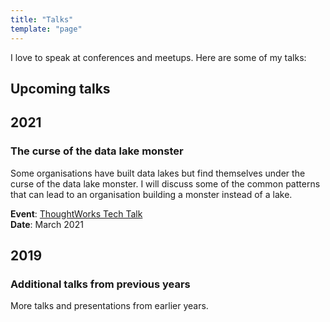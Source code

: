 ```yaml
---
title: "Talks"
template: "page"
---
```


I love to speak at conferences and meetups. Here are some of my talks:

## Upcoming talks

## 2021

### The curse of the data lake monster
Some organisations have built data lakes but find themselves under the curse of the data lake monster. I will discuss some of the common patterns that can lead to an organisation building a monster instead of a lake.

**Event**: [ThoughtWorks Tech Talk](https://www.thoughtworks.com/)  
**Date**: March 2021

## 2019

### Additional talks from previous years

More talks and presentations from earlier years.